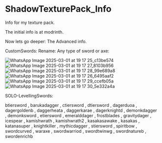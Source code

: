 # ShadowTexturePack_Info
Info for my texture pack.

The initial info is at modrinth.


Now lets go deeper:
The Advanced info.

CustomSwords:
Rename:
  Any type of sword or axe:
  
  
  
  
  
  
  
  
  
  
  
  
  
  
  
  
  
  
  
  
  
  ![WhatsApp Image 2025-03-01 at 19 17 25_c13be574](https://github.com/user-attachments/assets/5969c603-56bb-49bd-8fd8-00fed4b862a2)
  ![WhatsApp Image 2025-03-01 at 19 17 27_8103b956](https://github.com/user-attachments/assets/68098251-772c-43f1-a6ee-fc52589ea9da)
  ![WhatsApp Image 2025-03-01 at 19 17 28_99e689a8](https://github.com/user-attachments/assets/0d5a5c96-92b2-452a-98ab-e89079b1a85a)
  ![WhatsApp Image 2025-03-01 at 19 17 26_6495aaf2](https://github.com/user-attachments/assets/9c53f7b3-7fdd-48ff-9727-709862c3da0b)
  ![WhatsApp Image 2025-03-01 at 19 17 29_ccefb05a](https://github.com/user-attachments/assets/96fb4d10-2308-4b5b-a552-3670b9be2f01)
  ![WhatsApp Image 2025-03-01 at 19 17 30_5e332a4a](https://github.com/user-attachments/assets/4a783486-1cea-4cfc-85e3-b422505863b0)

SOLO-LevellingSwords:
 
btiersword , barukadagger , ctiersword , dtiersword , dagerduoa , dagergoldenb , daggerheata , daggerkarae , dagerknightd , demonkdagger , demonksword , etiersword , emeralddager , frostblades , 
 gravitydager , icespear , kamishwrath , kamishwrath2 , kasakasawake , kasakas , katanasuper , knightkiller , mythicdagger , stiersword , spiritbow , swordcurved , waraxe , swordwarriod ,
 swordtwinwg , swordnatureb , swordenrichb
 
